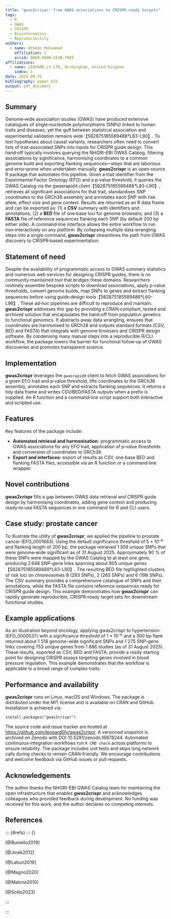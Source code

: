 ```yaml
---
title: "gwas2crispr: from GWAS associations to CRISPR‑ready targets"
tags:
  - R
  - GWAS
  - CRISPR
  - Bioinformatics
  - Reproducibility
authors:
  - name: Othman Mohammed
    affiliation: 1
    orcid: 0009-0000-5548-790X
affiliations:
  - name: LEOPARD.LY LTD, Birmingham, United Kingdom
    index: 1
date: 2025-09-25
bibliography: paper.bib
output: pdf_document
---
```


## Summary

Genome‑wide association studies (GWAS) have produced extensive catalogues of single‑nucleotide polymorphisms (SNPs) linked to human traits and diseases, yet the gulf between statistical association and experimental validation remains wide【582875185589488†L83-L90】.  To test hypotheses about causal variants, researchers often need to convert lists of trait‑associated SNPs into inputs for CRISPR guide design.  This hand‑off typically involves querying the NHGRI–EBI GWAS Catalog, filtering associations by significance, harmonising coordinates to a common genome build and exporting flanking sequences—steps that are laborious and error‑prone when undertaken manually.  **gwas2crispr** is an open‑source R package that automates this pipeline.  Given a trait identifier from the Experimental Factor Ontology (EFO) and a p‑value threshold, it queries the GWAS Catalog via the gwasrapidd client【582875185589488†L83-L90】, retrieves all significant associations for that trait, standardises SNP coordinates to the GRCh38 assembly and annotates each SNP with risk allele, effect size and gene context.  Results are returned as an R data frame and can be exported as: (1) a **CSV** summary with identifiers and annotations; (2) a **BED** file of one‑base loci for genome browsers; and (3) a **FASTA** file of reference sequences flanking each SNP (by default 200 bp either side).  A command‑line interface allows the entire workflow to run non‑interactively on any platform.  By collapsing multiple data‑wrangling steps into a single command, **gwas2crispr** streamlines the path from GWAS discovery to CRISPR‑based experimentation.

## Statement of need

Despite the availability of programmatic access to GWAS summary statistics and numerous web services for designing CRISPR guides, there is no community‑maintained tool that bridges these domains.  Researchers routinely assemble bespoke scripts to download associations, apply p‑value thresholds, convert genome builds, map SNPs to genes and extract flanking sequences before using guide‑design tools【582875185589488†L60-L96】.  These ad‑hoc pipelines are difficult to reproduce and maintain.  **gwas2crispr** addresses this gap by providing a CRAN‑compliant, tested and archived solution that encapsulates the hand‑off from population genetics to functional genomics.  It abstracts away data wrangling, ensures that coordinates are harmonised to GRCh38 and outputs standard formats (CSV, BED and FASTA) that integrate with genome browsers and CRISPR design software.  By condensing many manual steps into a reproducible R/CLI workflow, the package lowers the barrier for functional follow‑up of GWAS discoveries and promotes transparent science.

## Implementation

**gwas2crispr** leverages the `gwasrapidd` client to fetch GWAS associations for a given EFO trait and p‑value threshold, lifts coordinates to the GRCh38 assembly, annotates each SNP and extracts flanking sequences.  It returns a tidy data frame and writes CSV/BED/FASTA outputs when a prefix is supplied.  An R function and a command‑line script support both interactive and scripted use.

## Features

Key features of the package include:

* **Automated retrieval and harmonisation:** programmatic access to GWAS associations for any EFO trait, application of p‑value thresholds and conversion of coordinates to GRCh38.
* **Export and interfaces:** export of results as CSV, one‑base BED and flanking FASTA files, accessible via an R function or a command‑line wrapper.

## Novel contributions

**gwas2crispr** fills a gap between GWAS data retrieval and CRISPR guide design by harmonising coordinates, adding gene context and producing ready‑to‑use FASTA sequences in one command for R and CLI users.

## Case study: prostate cancer

To illustrate the utility of **gwas2crispr**, we applied the pipeline to prostate cancer (EFO_0001663).  Using the default significance threshold of 5 × 10⁻⁸ and flanking length of 200 bp, the package retrieved 1 309 unique SNPs that were genome‑wide significant as of 31 August 2025.  Approximately 90 % of these SNPs were mapped by the GWAS Catalog to at least one gene, producing 2 648 SNP–gene links spanning about 805 unique genes【582875185589488†L83-L90】.  The resulting BED file highlighted clusters of risk loci on chromosomes 8 (293 SNPs), 2 (265 SNPs) and 6 (198 SNPs).  The CSV summary provides a comprehensive catalogue of SNPs and their annotations, while the FASTA file contains reference sequences ready for CRISPR guide design.  This example demonstrates how **gwas2crispr** can rapidly generate reproducible, CRISPR‑ready target sets for downstream functional studies.

## Example applications

As an illustration beyond oncology, applying gwas2crispr to hypertension (EFO_0000537) with a significance threshold of 1 × 10⁻⁶ and a 300 bp flank returned about 1 518 genome-wide significant SNPs and 1 275 SNP–gene links covering 753 unique genes from 1 886 studies (as of 31 August 2025). These results, exported as CSV, BED and FASTA, provide a ready starting point for designing CRISPR assays targeting genes involved in blood pressure regulation. This example demonstrates that the workflow is applicable to a broad range of complex traits.

## Performance and availability

**gwas2crispr** runs on Linux, macOS and Windows.  The package is distributed under the MIT license and is available on CRAN and GitHub.  Installation is achieved via:

```
install.packages("gwas2crispr")
```

The source code and issue tracker are hosted at <https://github.com/leopard0ly/gwas2crispr>.  A versioned snapshot is archived on Zenodo with DOI 10.5281/zenodo.16878244.  Automated continuous‑integration workflows run `R CMD check` across platforms to ensure reliability.  The package includes unit tests and skips long network calls during checks to remain CRAN‑friendly.  We encourage contributions and welcome feedback via GitHub issues or pull requests.

## Acknowledgements

The author thanks the NHGRI–EBI GWAS Catalog team for maintaining the open infrastructure that enables **gwas2crispr** and acknowledges colleagues who provided feedback during development.  No funding was received for this work, and the author declares no competing interests.

## References

::: {#refs}
::: {}

[@Buniello2019]

[@Jinek2012]

[@Labun2019]

[@Magno2020]

[@Malone2010]

[@Sollis2023]

:::

:::
